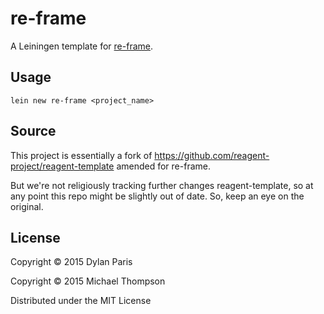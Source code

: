 # re-frame

A Leiningen template for [re-frame](https://github.com/Day8/re-frame).

## Usage

`lein new re-frame <project_name>`

## Source

This project is essentially a fork of https://github.com/reagent-project/reagent-template amended 
for re-frame.

But we're not religiously tracking further changes reagent-template, so at any point this repo might be slightly out of date. So, keep an eye on the original. 


## License

Copyright © 2015 Dylan Paris

Copyright © 2015 Michael Thompson

Distributed under the MIT License
